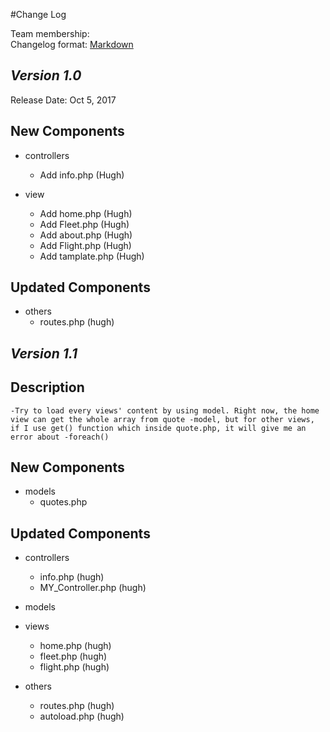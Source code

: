 #Change Log

Team membership:  
Changelog format: [Markdown](https://github.com/adam-p/markdown-here/wiki/Markdown-Cheatsheet) 

## *Version 1.0*

Release Date: Oct 5, 2017

## New Components

-   controllers

    -   Add info.php       (Hugh)

-   view
    -   Add home.php    (Hugh)
    -   Add Fleet.php   (Hugh)
    -   Add about.php   (Hugh)
    -   Add Flight.php  (Hugh)
    -   Add tamplate.php (Hugh)

## Updated Components

-   others
    -   routes.php  (hugh)





## *Version 1.1*

## Description
    -Try to load every views' content by using model. Right now, the home view can get the whole array from quote -model, but for other views, if I use get() function which inside quote.php, it will give me an error about -foreach() 

## New Components
-   models
    -   quotes.php

## Updated Components

-   controllers
    -   info.php    (hugh)
    -   MY_Controller.php   (hugh)
-   models



-   views
    -   home.php    (hugh)
    -   fleet.php   (hugh)
    -   flight.php  (hugh)


-   others
    -   routes.php      (hugh)
    -   autoload.php    (hugh)

